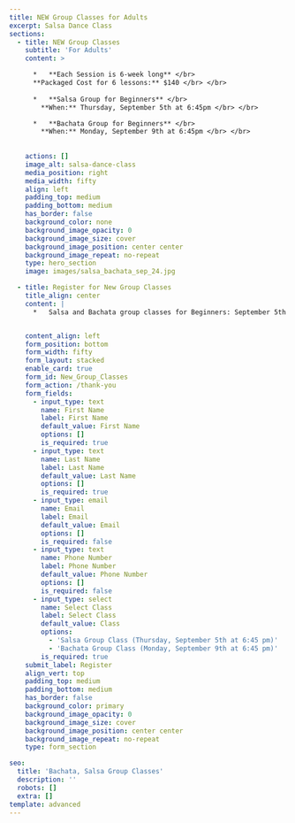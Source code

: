 ```yaml
---
title: NEW Group Classes for Adults
excerpt: Salsa Dance Class
sections:
  - title: NEW Group Classes
    subtitle: 'For Adults'
    content: >

      *   **Each Session is 6-week long** </br>
      **Packaged Cost for 6 lessons:** $140 </br> </br>
      
      *   **Salsa Group for Beginners** </br>
        **When:** Thursday, September 5th at 6:45pm </br> </br>

      *   **Bachata Group for Beginners** </br>
        **When:** Monday, September 9th at 6:45pm </br> </br>
    
   
    actions: []
    image_alt: salsa-dance-class
    media_position: right
    media_width: fifty
    align: left
    padding_top: medium
    padding_bottom: medium
    has_border: false
    background_color: none
    background_image_opacity: 0
    background_image_size: cover
    background_image_position: center center
    background_image_repeat: no-repeat
    type: hero_section
    image: images/salsa_bachata_sep_24.jpg

  - title: Register for New Group Classes
    title_align: center
    content: |
      *   Salsa and Bachata group classes for Beginners: September 5th and September 9th


    content_align: left
    form_position: bottom
    form_width: fifty
    form_layout: stacked
    enable_card: true
    form_id: New_Group_Classes
    form_action: /thank-you
    form_fields:
      - input_type: text
        name: First Name
        label: First Name
        default_value: First Name
        options: []
        is_required: true
      - input_type: text
        name: Last Name
        label: Last Name
        default_value: Last Name
        options: []
        is_required: true
      - input_type: email
        name: Email
        label: Email
        default_value: Email
        options: []
        is_required: false
      - input_type: text
        name: Phone Number
        label: Phone Number
        default_value: Phone Number
        options: []
        is_required: false
      - input_type: select
        name: Select Class
        label: Select Class
        default_value: Class
        options:
          - 'Salsa Group Class (Thursday, September 5th at 6:45 pm)'
          - 'Bachata Group Class (Monday, September 9th at 6:45 pm)'
        is_required: true
    submit_label: Register
    align_vert: top
    padding_top: medium
    padding_bottom: medium
    has_border: false
    background_color: primary
    background_image_opacity: 0
    background_image_size: cover
    background_image_position: center center
    background_image_repeat: no-repeat
    type: form_section

seo:
  title: 'Bachata, Salsa Group Classes'
  description: ''
  robots: []
  extra: []
template: advanced
---
```

